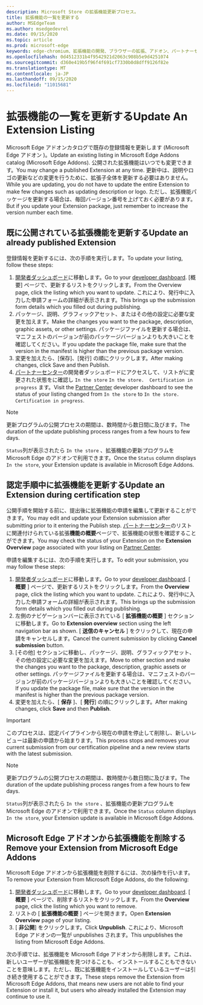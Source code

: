 ```yaml
---
description: Microsoft Store の拡張機能更新プロセス。
title: 拡張機能の一覧を更新する
author: MSEdgeTeam
ms.author: msedgedevrel
ms.date: 09/15/2020
ms.topic: article
ms.prod: microsoft-edge
keywords: edge-chromium、拡張機能の開発、ブラウザーの拡張、アドオン、パートナーセンター、開発者
ms.openlocfilehash: 0d4512331b4f9542921d2063c908b5e9d4251074
ms.sourcegitcommit: d360e419b5f96f4f691cf7330b0d8dff9126f82e
ms.translationtype: MT
ms.contentlocale: ja-JP
ms.lasthandoff: 09/15/2020
ms.locfileid: "11015681"
---
```

# <span data-ttu-id="0c7c0-104">拡張機能の一覧を更新する</span><span class="sxs-lookup"><span data-stu-id="0c7c0-104">Update An Extension Listing</span></span>  

<span data-ttu-id="0c7c0-105">Microsoft Edge アドオンカタログで既存の登録情報を更新します (Microsoft Edge アドオン \)。</span><span class="sxs-lookup"><span data-stu-id="0c7c0-105">Update an existing listing in Microsoft Edge Addons catalog \(Microsoft Edge Addons\).</span></span>  <span data-ttu-id="0c7c0-106">公開された拡張機能はいつでも変更できます。</span><span class="sxs-lookup"><span data-stu-id="0c7c0-106">You may change a published Extension at any time.</span></span>  <span data-ttu-id="0c7c0-107">更新中は、説明やロゴの更新などの変更を行うために、拡張子全体を更新する必要はありません。</span><span class="sxs-lookup"><span data-stu-id="0c7c0-107">While you are updating, you do not have to update the entire Extension to make few changes such as updating description or logo.</span></span>  <span data-ttu-id="0c7c0-108">ただし、拡張機能パッケージを更新する場合は、毎回バージョン番号を上げておく必要があります。</span><span class="sxs-lookup"><span data-stu-id="0c7c0-108">But if you update your Extension package, just remember to increase the version number each time.</span></span>  

## <span data-ttu-id="0c7c0-109">既に公開されている拡張機能を更新する</span><span class="sxs-lookup"><span data-stu-id="0c7c0-109">Update an already published Extension</span></span>  

<span data-ttu-id="0c7c0-110">登録情報を更新するには、次の手順を実行します。</span><span class="sxs-lookup"><span data-stu-id="0c7c0-110">To update your listing, follow these steps:</span></span>  

1.  <span data-ttu-id="0c7c0-111">[開発者ダッシュボード][MicrosoftPartnerCenter]に移動します。</span><span class="sxs-lookup"><span data-stu-id="0c7c0-111">Go to your [developer dashboard][MicrosoftPartnerCenter].</span></span>  <span data-ttu-id="0c7c0-112">[概要] ページで、更新するリストをクリックします。</span><span class="sxs-lookup"><span data-stu-id="0c7c0-112">From the Overview page, click the listing which you want to update.</span></span>  <span data-ttu-id="0c7c0-113">これにより、発行中に入力した申請フォームの詳細が表示されます。</span><span class="sxs-lookup"><span data-stu-id="0c7c0-113">This brings up the submission form details which you filled out during publishing.</span></span>  
1.  <span data-ttu-id="0c7c0-114">パッケージ、説明、グラフィックアセット、またはその他の設定に必要な変更を加えます。</span><span class="sxs-lookup"><span data-stu-id="0c7c0-114">Make the changes you want to the package, description, graphic assets, or other settings.</span></span>  <span data-ttu-id="0c7c0-115">パッケージファイルを更新する場合は、マニフェストのバージョンが前のパッケージバージョンよりも大きいことを確認してください。</span><span class="sxs-lookup"><span data-stu-id="0c7c0-115">If you update the package file, make sure that the version in the manifest is higher than the previous package version.</span></span>
1.  <span data-ttu-id="0c7c0-116">変更を加えたら、[保存]、[発行] の順にクリックします。</span><span class="sxs-lookup"><span data-stu-id="0c7c0-116">After making changes, click Save and then Publish.</span></span>
1.  <span data-ttu-id="0c7c0-117">[パートナーセンター][MicrosoftPartnerCenter]の開発者ダッシュボードにアクセスして、リストがに変更された状態をに確認し `In the store` `In the store.  Certification in progress` ます。</span><span class="sxs-lookup"><span data-stu-id="0c7c0-117">Visit the [Partner Center][MicrosoftPartnerCenter] developer dashboard to see the status of your listing changed from `In the store` to `In the store.  Certification in progress`.</span></span>  

> [!NOTE]
> <span data-ttu-id="0c7c0-118">更新プログラムの公開プロセスの期間は、数時間から数日間に及びます。</span><span class="sxs-lookup"><span data-stu-id="0c7c0-118">The duration of the update publishing process ranges from a few hours to few days.</span></span>  

<span data-ttu-id="0c7c0-119">`Status`列が表示されたら `In the store` 、拡張機能の更新プログラムを Microsoft Edge のアドオンで利用できます。</span><span class="sxs-lookup"><span data-stu-id="0c7c0-119">Once the `Status` column displays `In the store`, your Extension update is available in Microsoft Edge Addons.</span></span>  

## <span data-ttu-id="0c7c0-120">認定手順中に拡張機能を更新する</span><span class="sxs-lookup"><span data-stu-id="0c7c0-120">Update an Extension during certification step</span></span>  

<span data-ttu-id="0c7c0-121">公開手順を開始する前に、提出後に拡張機能の申請を編集して更新することができます。</span><span class="sxs-lookup"><span data-stu-id="0c7c0-121">You may edit and update your Extension submission after submitting prior to it entering the Publish step.</span></span>  <span data-ttu-id="0c7c0-122">[パートナーセンター][MicrosoftPartnerCenter]のリストに関連付けられている拡張**機能の概要**ページで、拡張機能の状態を確認することができます。</span><span class="sxs-lookup"><span data-stu-id="0c7c0-122">You may check the status of your Extension on the **Extension Overview** page associated with your listing on [Partner Center][MicrosoftPartnerCenter].</span></span>  

<span data-ttu-id="0c7c0-123">申請を編集するには、次の手順を実行します。</span><span class="sxs-lookup"><span data-stu-id="0c7c0-123">To edit your submission, you may follow these steps:</span></span>  

1.  <span data-ttu-id="0c7c0-124">[開発者ダッシュボード][MicrosoftPartnerCenter]に移動します。</span><span class="sxs-lookup"><span data-stu-id="0c7c0-124">Go to your [developer dashboard][MicrosoftPartnerCenter].</span></span>  <span data-ttu-id="0c7c0-125">[ **概要** ] ページで、更新するリストをクリックします。</span><span class="sxs-lookup"><span data-stu-id="0c7c0-125">From the **Overview** page, click the listing which you want to update.</span></span>  <span data-ttu-id="0c7c0-126">これにより、発行中に入力した申請フォームの詳細が表示されます。</span><span class="sxs-lookup"><span data-stu-id="0c7c0-126">This brings up the submission form details which you filled out during publishing.</span></span>  
1.  <span data-ttu-id="0c7c0-127">左側のナビゲーションバーに表示されている [ **拡張機能の概要** ] セクションに移動します。</span><span class="sxs-lookup"><span data-stu-id="0c7c0-127">Go to **Extension overview** section using the left navigation bar as shown.</span></span>  <span data-ttu-id="0c7c0-128">[ **送信のキャンセル** ] をクリックして、現在の申請をキャンセルします。</span><span class="sxs-lookup"><span data-stu-id="0c7c0-128">Cancel the current submission by clicking **Cancel submission** button.</span></span>  
1.  <span data-ttu-id="0c7c0-129">[その他] セクションに移動し、パッケージ、説明、グラフィックアセット、その他の設定に必要な変更を加えます。</span><span class="sxs-lookup"><span data-stu-id="0c7c0-129">Move to other section and make the changes you want to the package, description, graphic assets or other settings.</span></span>  <span data-ttu-id="0c7c0-130">パッケージファイルを更新する場合は、マニフェストのバージョンが前のパッケージバージョンよりも大きいことを確認してください。</span><span class="sxs-lookup"><span data-stu-id="0c7c0-130">If you update the package file, make sure that the version in the manifest is higher than the previous package version.</span></span>  
1.  <span data-ttu-id="0c7c0-131">変更を加えたら、[ **保存** ]、[ **発行**] の順にクリックします。</span><span class="sxs-lookup"><span data-stu-id="0c7c0-131">After making changes, click **Save** and then **Publish**.</span></span>  

> [!IMPORTANT]
> <span data-ttu-id="0c7c0-132">このプロセスは、認定パイプラインから現在の申請を停止して削除し、新しいレビューは最新の申請から始まります。</span><span class="sxs-lookup"><span data-stu-id="0c7c0-132">This process stops and removes your current submission from our certification pipeline and a new review starts with the latest submission.</span></span>  

> [!NOTE]
> <span data-ttu-id="0c7c0-133">更新プログラムの公開プロセスの期間は、数時間から数日間に及びます。</span><span class="sxs-lookup"><span data-stu-id="0c7c0-133">The duration of the update publishing process ranges from a few hours to few days.</span></span>  

<span data-ttu-id="0c7c0-134">`Status`列が表示されたら `In the store` 、拡張機能の更新プログラムを Microsoft Edge のアドオンで利用できます。</span><span class="sxs-lookup"><span data-stu-id="0c7c0-134">Once the `Status` column displays `In the store`, your Extension update is available in Microsoft Edge Addons.</span></span>  

## <span data-ttu-id="0c7c0-135">Microsoft Edge アドオンから拡張機能を削除する</span><span class="sxs-lookup"><span data-stu-id="0c7c0-135">Remove your Extension from Microsoft Edge Addons</span></span>  

<span data-ttu-id="0c7c0-136">Microsoft Edge アドオンから拡張機能を削除するには、次の操作を行います。</span><span class="sxs-lookup"><span data-stu-id="0c7c0-136">To remove your Extension from Microsoft Edge Addons, do the following:</span></span>  

1.  <span data-ttu-id="0c7c0-137">[開発者ダッシュボード][MicrosoftPartnerCenter]に移動します。</span><span class="sxs-lookup"><span data-stu-id="0c7c0-137">Go to your [developer dashboard][MicrosoftPartnerCenter].</span></span>  <span data-ttu-id="0c7c0-138">[ **概要** ] ページで、削除するリストをクリックします。</span><span class="sxs-lookup"><span data-stu-id="0c7c0-138">From the **Overview** page, click the listing which you want to remove.</span></span>  
1.  <span data-ttu-id="0c7c0-139">リストの [ **拡張機能の概要** ] ページを開きます。</span><span class="sxs-lookup"><span data-stu-id="0c7c0-139">Open **Extension Overview** page of your listing.</span></span>  
1.  <span data-ttu-id="0c7c0-140">[ **非公開**] をクリックします。</span><span class="sxs-lookup"><span data-stu-id="0c7c0-140">Click **Unpublish**.</span></span>  <span data-ttu-id="0c7c0-141">これにより、Microsoft Edge アドオンの一覧が unpublishes されます。</span><span class="sxs-lookup"><span data-stu-id="0c7c0-141">This unpublishes the listing from Microsoft Edge Addons.</span></span>  

<span data-ttu-id="0c7c0-142">次の手順では、拡張機能を Microsoft Edge アドオンから削除します。これは、新しいユーザーが拡張機能を見つけることも、インストールすることもできないことを意味します。ただし、既に拡張機能をインストールしているユーザーは引き続き使用することができます。</span><span class="sxs-lookup"><span data-stu-id="0c7c0-142">These steps remove the Extension from Microsoft Edge Addons, that means new users are not able to find your Extension or install it, but users who already installed the Extension may continue to use it.</span></span>  

<!-- image links -->  

<!-- links -->  

[MicrosoftPartnerCenter]: https://partner.microsoft.com/dashboard/microsoftedge/public/login?ref=dd "パートナーセンター"  
